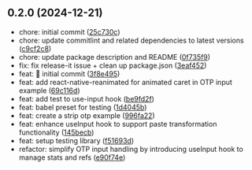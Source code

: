 

## 0.2.0 (2024-12-21)

* chore: initial commit ([25c730c](https://github.com/yjose/input-otp-native/commit/25c730c))
* chore: update commitlint and related dependencies to latest versions ([c9cf2c8](https://github.com/yjose/input-otp-native/commit/c9cf2c8))
* chore: update package description and README ([0f735f9](https://github.com/yjose/input-otp-native/commit/0f735f9))
* fix: fix release-it issue + clean up package.json ([3eaf452](https://github.com/yjose/input-otp-native/commit/3eaf452))
* feat: 👋 initial commit ([3f8e495](https://github.com/yjose/input-otp-native/commit/3f8e495))
* feat: add react-native-reanimated for animated caret in OTP input example ([69c116d](https://github.com/yjose/input-otp-native/commit/69c116d))
* feat: add test to use-input hook ([be9fd2f](https://github.com/yjose/input-otp-native/commit/be9fd2f))
* feat: babel preset for testing ([1d4045b](https://github.com/yjose/input-otp-native/commit/1d4045b))
* feat: create a strip otp example ([996fa22](https://github.com/yjose/input-otp-native/commit/996fa22))
* feat: enhance useInput hook to support paste transformation functionality ([145becb](https://github.com/yjose/input-otp-native/commit/145becb))
* feat: setup testing library ([f51693d](https://github.com/yjose/input-otp-native/commit/f51693d))
* refactor: simplify OTP input handling by introducing useInput hook to manage stats and refs ([e90f74e](https://github.com/yjose/input-otp-native/commit/e90f74e))

